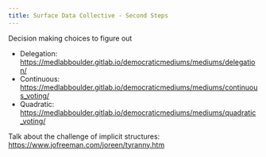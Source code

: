 ```yaml
---
title: Surface Data Collective - Second Steps
---
```


Decision making choices to figure out
- Delegation: https://medlabboulder.gitlab.io/democraticmediums/mediums/delegation/
- Continuous: https://medlabboulder.gitlab.io/democraticmediums/mediums/continuous_voting/
- Quadratic: https://medlabboulder.gitlab.io/democraticmediums/mediums/quadratic_voting/

Talk about the challenge of implicit structures: https://www.jofreeman.com/joreen/tyranny.htm
